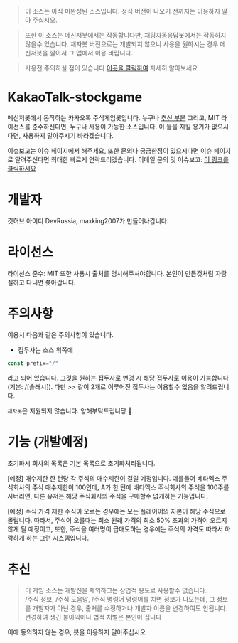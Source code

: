 > 이 소스는 아직 미완성된 소스입니다. 정식 버전이 나오기 전까지는 이용하지 말아 주십시오.<br>

> 또한 이 소스는 메신저봇에서는 작동합니다만, 채팅자동응답봇에서는 작동하지 않을수 있습니다. 채자봇 버전으로는 개발되지 않으니 사용을 원하시는 경우 메신저봇을 깔아서 그 앱에서 이용 바랍니다.<br>

> 사용전 주의하실 점이 있습니다 <a href="#주의사항">이곳을 클릭하여</a> 자세히 알아보세요

# KakaoTalk-stockgame
메신저봇에서 동작하는 카카오톡 주식게임봇입니다. 누구나 <a href="#추신">추신 부분</a> 그리고, MIT 라이선스를 준수하신다면, 누구나 사용이 가능한 소스입니다. 이 둘을 지킬 용기가 없으시다면, 사용하지 말아주시기 바라겠습니다.

이슈보고는 이슈 페이지에서 해주세요, 또한 문의나 궁금한점이 있으시다면 이슈 페이지로 알려주신다면 최대한 빠르게 연락드리겠습니다.
이메일 문의 및 이슈보고: <a href="mailto:admin@simpcode.co.kr">이 링크를 클릭하세요</a>

# 개발자
깃허브 아이디 DevRussia, maxking2007가 만들어나갑니다.

# 라이선스
라이선스 준수: MIT
또한 사용시 출처를 명시해주셔야합니다. 본인이 만든것처럼 자랑질하고 다니면 쫒아갑니다.

# 주의사항
이용시 다음과 같은 주의사항이 있습니다.

* 접두사는 소스 위쪽에 
```JavaScript 
const prefix="/" 
``` 
라고 되어 있습니다. 그것을 원하는 접두사로 변경 시 해당 접두사로 이용이 가능합니다 (기본: /[슬래시]). 다만 >> 같이 2개로 이루어진 접두사는 이용할수 없음을 알려드립니다.

`채자봇`은 지원되지 않습니다. 양해부탁드립니당 🙏
# 기능 (개발예정)
<!--개발이 된 기능은 앞에 예정을 완료로 변경해주세요-->
초기화시 회사의 목록은 기본 목록으로 초기화처리됩니다.

[예정] 매수제한
한 턴당 각 주식의 매수제한이 걸릴 예정입니다. 예를들어 베타멕스 주식회사의 주식 매수제한이 100인데, A가 한 턴에 배타멕스 주식회사의 주식을 100주를 사버리면, 다른 유저는 해당 주식회사의 주식을 구매할수 없게하는 기능입니다.

[예정] 주식 가격 제한
주식이 오르는 경우에는 모든 플레이어의 자본이 해당 주식으로 몰립니다. 따라서, 주식이 오를때는 최소 원래 가격의 최소 50% 초과의 가격이 오르지 않게 될 예정이고, 또한, 주식을 여러명이 급매도하는 경우에는 주식의 가격도 따라서 하락하게 하는 그런 시스템입니다.

# 추신
> 이 게임 소스는 개발진을 제외하고는 상업적 용도로 사용할수 없습니다.<br>
> /주식 정보, /주식 도움말, /주식 명령어 명령어를 치면 정보가 나오는데, 그 정보를 개발자가 아닌 경우, 출처를 수정하거나 개발자 이름을 변경하여도 안됩니다. 변경하여 생긴 불이익이나 법적 처벌은 본인이 집니다

이에 동의하지 않는 경우, 봇을 이용하지 말아주십시오
